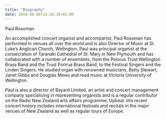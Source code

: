 ```yaml
---
title: "Biography"
date: 2018-08-06T13:34:38+01:00
---
```


Paul Rosoman

An accomplished concert organist and accompanist, Paul Rosoman has performed in venues all over the world and is also Director of Music at St Luke’s Anglican Church, Wellington.  Paul was principal organist at the consecration of Taranaki Cathedral of St. Mary in New Plymouth and has collaborated with a number of ensembles, from the Pelorus Trust Wellington Brass Band and the Trust Porirua Brass Band, to the Festival Singers and the Linden Singers.  He studied organ with renowned musicians, Betty Stewart, Janet Gibbs and Douglas Mews and read music at Victoria University of Wellington.



Paul is also a director of Bayard Limited, an artist and concert management company specialising in representing organists and is a regular contributor on the Radio New Zealand arts affairs programme, Upbeat.  His recent concert history includes international festivals and recitals in the major venues of New Zealand as well as regular tours of Europe.